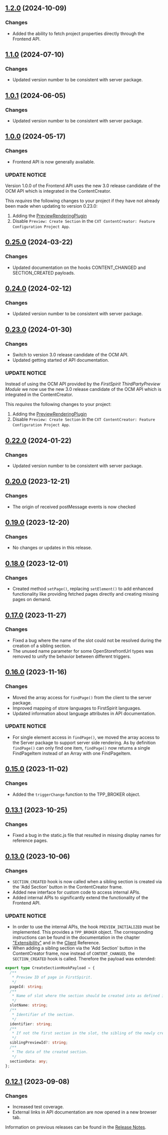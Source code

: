 ## [1.2.0](https://github.com/e-Spirit/fcecom-frontend-api-client/compare/v1.1.0...v1.2.0) (2024-10-09)

### Changes
* Added the ability to fetch project properties directly through the Frontend API.

## [1.1.0](https://github.com/e-Spirit/fcecom-frontend-api-client/compare/v1.0.1...v1.1.0) (2024-07-10)

### Changes
* Updated version number to be consistent with server package.

## [1.0.1](https://github.com/e-Spirit/fcecom-frontend-api-client/compare/v1.0.0...v1.0.1) (2024-06-05)

### Changes
* Updated version number to be consistent with server package.

## [1.0.0](https://github.com/e-Spirit/fcecom-frontend-api-client/compare/v0.25.0...v1.0.0) (2024-05-17)

### Changes
* Frontend API is now generally available.

### UPDATE NOTICE
Version 1.0.0 of the Frontend API uses the new 3.0 release candidate of the OCM API which is integrated in the ContentCreator.

This *requires* the following changes to your project if they have not already been made when updating to version 0.23.0:

1. Adding the [PreviewRenderingPlugin](https://docs.e-spirit.com/module/caas-connect/CaaS_Connect_Releasenotes_EN.html#version-3-41-0-17-11-2023)
2. Disable `Preview: Create Section` in the `CXT ContentCreator: Feature Configuration Project App`.

## [0.25.0](https://github.com/e-Spirit/fcecom-frontend-api-client/compare/v0.24.0...v0.25.0) (2024-03-22)

### Changes
* Updated documentation on the hooks CONTENT_CHANGED and SECTION_CREATED payloads.

## [0.24.0](https://github.com/e-Spirit/fcecom-frontend-api-client/compare/v0.23.0...v0.24.0) (2024-02-12)

### Changes
* Updated version number to be consistent with server package.

## [0.23.0](https://github.com/e-Spirit/fcecom-frontend-api-client/compare/v0.22.0...v0.23.0) (2024-01-30)

### Changes
* Switch to version 3.0 release candidate of the OCM API.
* Updated getting started of API documentation.

### UPDATE NOTICE
Instead of using the OCM API provided by the _FirstSpirit ThirdPartyPreview Module_ we now use the new 3.0 release candidate of the OCM API which is integrated in the ContentCreator.

This *requires* the following changes to your project:

1. Adding the [PreviewRenderingPlugin](https://docs.e-spirit.com/module/caas-connect/CaaS_Connect_Releasenotes_EN.html#version-3-41-0-17-11-2023)
2. Disable `Preview: Create Section` in the `CXT ContentCreator: Feature Configuration Project App`.

## [0.22.0](https://github.com/e-Spirit/fcecom-frontend-api-client/compare/v0.20.0...v0.22.0) (2024-01-22)

### Changes
* Updated version number to be consistent with server package.

## [0.20.0](https://github.com/e-Spirit/fcecom-frontend-api-client/compare/v0.19.0...v0.20.0) (2023-12-21)

### Changes
* The origin of received postMessage events is now checked

## [0.19.0](https://github.com/e-Spirit/fcecom-frontend-api-client/compare/v0.18.0...v0.19.0) (2023-12-20)

### Changes
* No changes or updates in this release.

## [0.18.0](https://github.com/e-Spirit/fcecom-frontend-api-client/compare/v0.17.0...v0.18.0) (2023-12-01)

### Changes
* Created method `setPage()`, replacing `setElement()` to add enhanced functionality like providing fetched pages directly and creating missing pages on demand.

## [0.17.0](https://github.com/e-Spirit/fcecom-frontend-api-client/compare/v0.16.0...v0.17.0) (2023-11-27)

### Changes
* Fixed a bug where the name of the slot could not be resolved during the creation of a sibling section.
* The unused name parameter for some OpenStorefrontUrl types was removed to unify the behavior between different triggers.

## [0.16.0](https://github.com/e-Spirit/fcecom-frontend-api-client/compare/v0.15.0...v0.16.0) (2023-11-16)

### Changes
* Moved the array access for `findPage()` from the client to the server package.
* Improved mapping of store languages to FirstSpirit languages.
* Updated information about language attributes in API documentation.

### UPDATE NOTICE
* For single element access in `findPage()`, we moved the array access to the Server package to support server side rendering. As by definition `findPage()` can only find one item, `findPage()` now returns a single FindPageItem instead of an Array with one FindPageItem.

## [0.15.0](https://github.com/e-Spirit/fcecom-frontend-api-client/compare/v0.13.1...v0.15.0) (2023-11-02)

### Changes
* Added the `triggerChange` function to the TPP_BROKER object.

## [0.13.1](https://github.com/e-Spirit/fcecom-frontend-api-client/compare/v0.13.0...v0.13.1) (2023-10-25)

### Changes
* Fixed a bug in the static.js file that resulted in missing display names for reference pages.

## [0.13.0](https://github.com/e-Spirit/fcecom-frontend-api-client/compare/v0.12.1...v0.13.0) (2023-10-06)

### Changes
* `SECTION_CREATED` hook is now called when a sibling section is created via the 'Add Section' button in the ContentCreator frame.
* Added new interface for custom code to access internal APIs.
* Added internal APIs to significantly extend the functionality of the Frontend API.

### UPDATE NOTICE
* In order to use the internal APIs, the hook `PREVIEW_INITIALIZED` must be implemented. This provides a `TPP_BROKER` object. The corresponding instructions can be found in the documentation in the chapter ["Extensibility"](https://docs.e-spirit.com/ecom/fsconnect-com-api/fsconnect-com-frontend-api/latest/showcase/) and in the [Client](https://docs.e-spirit.com/ecom/fsconnect-com-api/fsconnect-com-frontend-api/0.13.0/typedoc-with-title/client/) Reference.
* When adding a sibling section via the 'Add Section' button in the ContentCreator frame, now instead of `CONTENT_CHANGED`, the `SECTION_CREATED` hook is called. Therefore the payload was extended:

```ts
export type CreateSectionHookPayload = {
  /**
   * Preview ID of page in FirstSpirit.
   */
  pageId: string;
  /**
   * Name of slot where the section should be created into as defined in the FirstSpirit template.
   */
  slotName: string;
  /**
   * Identifier of the section.
   */
  identifier: string;
  /**
   * If not the first section in the slot, the sibling of the newly created section.
   */
  siblingPreviewId?: string;
  /**
   * The data of the created section.
   */
  sectionData: any;
};
```

## [0.12.1](https://github.com/e-Spirit/fcecom-frontend-api-client/compare/v0.12.0...v0.12.1) (2023-09-08)

### Changes
* Increased test coverage.
* External links in API documentation are now opened in a new browser tab.


Information on previous releases can be found in the [Release Notes](https://docs.e-spirit.com/ecom/fsconnect-com/FirstSpirit_Connect_for_Commerce_Releasenotes_EN.html).
